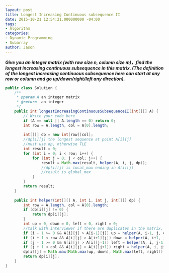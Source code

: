 ```yaml
---
layout: post
title: Longest Increasing Continuous subsequence II
date: 2015-10-21 12:54:21.000000000 -04:00
tags:
- Algorithm
categories:
- Dynamic Programming
- Subarray
author: Jason
---
```

<p><strong><em>Give you an integer matrix (with row size n, column size m)，find the longest increasing continuous subsequence in this matrix. (The definition of the longest increasing continuous subsequence here can start at any row or column and go up/down/right/left any direction).</em></strong></p>


``` java
public class Solution {
    /**
     * @param A an integer matrix
     * @return  an integer
     */
    public int longestIncreasingContinuousSubsequenceII(int[][] A) {
        // Write your code here
        if (A == null || A.length == 0) return 0;
        int row = A.length, col = A[0].length;
        
        int[][] dp = new int[row][col];
        //dp[i][j] the longest sequence at point A[i][j]
        //must use dp, otherwise TLE
        int result = 0;
        for (int i = 0; i < row; i++) {
            for (int j = 0; j < col; j++) {
                result = Math.max(result, helper(A, i, j, dp));
                //dp[i][j] is local_max ending in A[i][j]
                //result is global_max
            }
        }
        return result;
    }
    
    public int helper(int[][] A, int i, int j, int[][] dp) {
        int row = A.length, col = A[0].length;
        if (dp[i][j] != 0) {
            return dp[i][j];
        }
        int up = 0, down = 0, left = 0, right = 0;
        //talk with interviewer if there are duplicates in the matrix, if so, we need to add a boolean visited variable
        if (i - 1 >= 0 && A[i][j] > A[i-1][j]) up = helper(A, i-1, j, dp);
        if (i + 1 < row && A[i][j] > A[i+1][j]) down = helper(A, i+1, j, dp);
        if (j - 1 >= 0 && A[i][j] > A[i][j-1]) left = helper(A, i, j-1, dp);
        if (j + 1 < col && A[i][j] > A[i][j+1]) right = helper(A, i, j+1, dp);
        dp[i][j] = Math.max(Math.max(up, down), Math.max(left, right)) + 1;
        return dp[i][j];
    }
}
```
